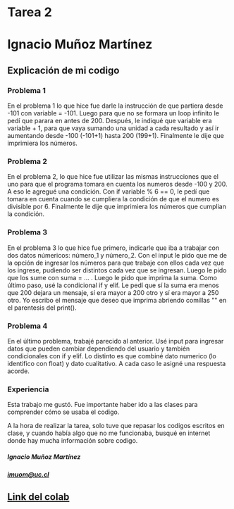 # Tarea 2
# Ignacio Muñoz Martínez

## Explicación de mi codigo

### Problema 1

En el problema 1 lo que hice fue darle la instrucción de que partiera desde -101 con variable = -101. Luego para que no se formara un loop infinito le pedí que parara en antes de 200. Después, le indiqué que variable era variable + 1, para que vaya sumando una unidad a cada resultado y así ir aumentando desde -100 (-101+1) hasta 200 (199+1). Finalmente le dije que imprimiera los números.

### Problema 2

En el problema 2, lo que hice fue utilizar las mismas instrucciones que el uno para que el programa tomara en cuenta los numeros desde -100 y 200. A eso le agregué una condición. Con if variable % 6 == 0, le pedí que tomara en cuenta cuando se cumpliera la condición de que el numero es divisible por 6. Finalmente le dije que imprimiera los números que cumplian la condición.

### Problema 3

En el problema 3 lo que hice fue primero, indicarle que iba a trabajar con dos datos númericos: número_1 y número_2. Con el input le pido que me de la opción de ingresar los números para que trabaje con ellos cada vez que los ingrese, pudiendo ser distintos cada vez que se ingresan. Luego le pido que los sume con suma = ... . Luego le pido que imprima la suma. Como último paso, usé la condicional if y elif. Le pedí que sí la suma era menos que 200 dejara un mensaje, sí era mayor a 200 otro y sí era mayor a 250 otro. Yo escribo el mensaje que deseo que imprima abriendo comillas "" en el parentesis del print().

### Problema 4

En el último problema, trabajé parecido al anterior. Usé input para ingresar datos que pueden cambiar dependiendo del usuario y también condicionales con if y elif. Lo distinto es que combiné dato numerico (lo identifico con float) y dato cualitativo. A cada caso le asigné una respuesta acorde.

### Experiencia

Esta trabajo me gustó. Fue importante haber ido a las clases para comprender cómo se usaba el codigo.

A la hora de realizar la tarea, solo tuve que repasar los codigos escritos en clase, y cuando había algo que no me funcionaba, busqué en internet donde hay mucha información sobre codigo.

##### Ignacio Muñoz Martínez
##### imuom@uc.cl

## [Link del colab](https://colab.research.google.com/drive/1MBpzIQkrEEQjfEQZQ-FQct27OYl-88PL#scrollTo=rWxnKeg3Gnrv)